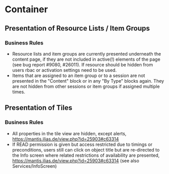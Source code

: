 # Container

## Presentation of Resource Lists / Item Groups

### Business Rules

- Resource lists and item groups are currently presented underneath the content page, if they are not included in active(!) elements of the page (see bug report #9080, #26011). If resource should be hidden from users rbac or activation settings need to be used.
- Items that are assigned to an item group or to a session are not presented in the "Content" block or in any "By Type" blocks again. They are not hidden from other sessions or item groups if assigned multiple times.

## Presentation of Tiles

### Business Rules

- All properties in the tile view are hidden, except alerts, https://mantis.ilias.de/view.php?id=25903#c63314
- If READ permission is given but access restricted due to timings or preconditions, users still can click on object title but are re-directed to the Info screen where related restrictions of availability are presented, https://mantis.ilias.de/view.php?id=25903#c63314 (see also Services/InfoScreen)